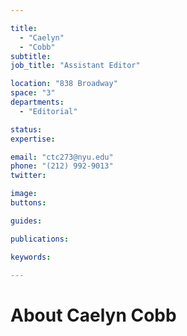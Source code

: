 ```yaml
---

title:
  - "Caelyn"
  - "Cobb"
subtitle: 
job_title: "Assistant Editor"

location: "838 Broadway"
space: "3"
departments:
  - "Editorial"

status: 
expertise:

email: "ctc273@nyu.edu"
phone: "(212) 992-9013"
twitter: 

image: 
buttons:

guides:

publications:

keywords:

---
```


# About Caelyn Cobb


